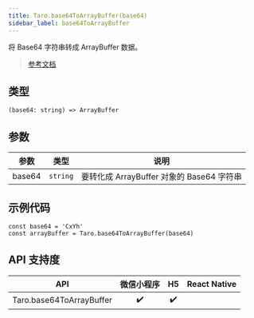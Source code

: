 ```yaml
---
title: Taro.base64ToArrayBuffer(base64)
sidebar_label: base64ToArrayBuffer
---
```


将 Base64 字符串转成 ArrayBuffer 数据。

> [参考文档](https://developers.weixin.qq.com/miniprogram/dev/api/base/wx.base64ToArrayBuffer.html)

## 类型

```tsx
(base64: string) => ArrayBuffer
```

## 参数

<table>
  <thead>
    <tr>
      <th>参数</th>
      <th>类型</th>
      <th>说明</th>
    </tr>
  </thead>
  <tbody>
    <tr>
      <td>base64</td>
      <td><code>string</code></td>
      <td>要转化成 ArrayBuffer 对象的 Base64 字符串</td>
    </tr>
  </tbody>
</table>

## 示例代码

```tsx
const base64 = 'CxYh'
const arrayBuffer = Taro.base64ToArrayBuffer(base64)
```

## API 支持度

| API | 微信小程序 | H5 | React Native |
| :---: | :---: | :---: | :---: |
| Taro.base64ToArrayBuffer | ✔️ | ✔️ |  |

